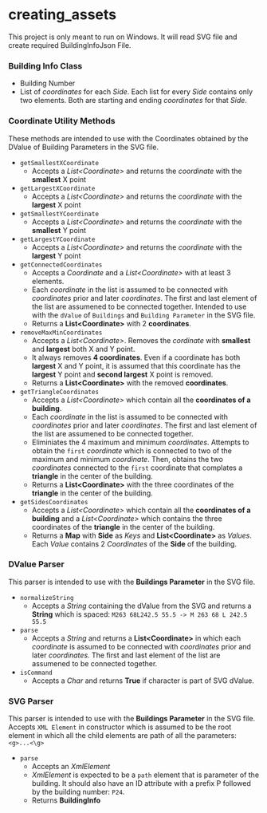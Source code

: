 # creating_assets

This project is only meant to run on Windows. It will read SVG file and create required BuildingInfoJson File.

### Building Info Class
* Building Number
* List of *coordinates* for each *Side*.
    Each list for every *Side* contains only two elements. Both are starting and ending *coordinates* for that *Side*.

### Coordinate Utility Methods
These methods are intended to use with the Coordinates obtained by the DValue of Building Parameters in the SVG file.

* `getSmallestXCoordinate`
    - Accepts a *List\<Coordinate>* and returns the *coordinate* with the **smallest** X point
* `getLargestXCoordinate`
    - Accepts a *List\<Coordinate>* and returns the *coordinate* with the **largest** X point
* `getSmallestYCoordinate`
    - Accepts a *List\<Coordinate>* and returns the *coordinate* with the **smallest** Y point
* `getLargestYCoordinate`
    - Accepts a *List\<Coordinate>* and returns the *coordinate* with the **largest** Y point
* `getConnectedCoordinates`
    - Accepts a *Coordinate* and a *List\<Coordinate>* with at least 3 elements.
    - Each *coordinate* in the list is assumed to be connected with *coordinates* prior and later *coordinates*. The first and last element of the list are assumened to be connected together. Intended to use with the `dValue` of `Buildings` and `Building Parameter` in the SVG file.
    - Returns a **List\<Coordinate>** with 2 **coordinates**.
* `removeMaxMinCoordinates`
    - Accepts a *List\<Coordinate>*. Removes the *cordinate* with **smallest** and **largest** both X and Y point.
    - It always removes **4 coordinates**. Even if a coordinate has both **largest** X and Y point, it is assumed that this coordinate has the **largest** Y point and **second largest** X point is removed. 
    - Returns a **List\<Coordinate>** with the removed **coordinates**.
* `getTriangleCoordinates`
    - Accepts a *List\<Coordinate>* which contain all the **coordinates of a building**.
    - Each *coordinate* in the list is assumed to be connected with *coordinates* prior and later *coordinates*. The first and last element of the list are assumened to be connected together.
    - Eliminiates the 4 maximum and minimum *coordinates*. Attempts to obtain the `first` *coordinate* which is connected to two of the maximum and minimum *coordinate*. Then, obtains the two *coordinates* connected to the `first` coordinate that complates a **triangle** in the center of the building.
    - Returns a **List\<Coordinate>** with the three coordinates of the **triangle** in the center of the building.
* `getSidesCoordinates`
    - Accepts a *List\<Coordinate>* which contain all the **coordinates of a building** and a *List\<Coordinate>* which contains the three coordinates of the **triangle** in the center of the building.
    - Returns a **Map** with **Side** as *Keys* and **List\<Coordinate>** as *Values*. Each *Value* contains 2 *Coordinates* of the **Side** of the building.

### DValue Parser
This parser is intended to use with the **Buildings Parameter** in the SVG file.
* `normalizeString`
    - Accepts a *String* containing the dValue from the SVG and returns a **String** which is spaced: `M263 68L242.5 55.5 -> M 263 68 L 242.5 55.5`
* `parse`
    - Accepts a *String* and returns a **List\<Coordinate>** in which each *coordinate* is assumed to be connected with *coordinates* prior and later *coordinates*. The first and last element of the list are assumened to be connected together.
* `isCommand`
    - Accepts a *Char* and returns **True** if character is part of SVG dValue.

### SVG Parser
This parser is intended to use with the **Buildings Parameter** in the SVG file. Accepts `XML Element` in constructor which is assumed to be the root element in which all the child elements are path of all the parameters: `<g>...<\g>`
* `parse`
    - Accepts an *XmlElement*
    - *XmlElement* is expected to be a `path` element that is parameter of the building. It should also have an ID attribute with a prefix P followed by the building number: `P24`.
    - Returns **BuildingInfo**
